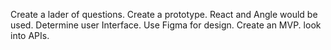 Create a lader of questions.
Create a prototype.
React and Angle would be used.
Determine user Interface.
Use Figma for design.
Create an MVP.
look into APIs.
